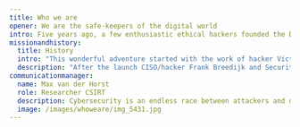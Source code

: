 ```yaml
---
title: Who we are
opener: We are the safe-keepers of the digital world
intro: Five years ago, a few enthusiastic ethical hackers founded the Dutch Institute of Vulnerability Disclosure (DIVD) to make the digital world safer. Today, our team has grown to over 161 dedicated and skilled individuals, all working together towards the same mission.
missionandhistory:
  title: History
  intro: "This wonderful adventure started with the work of hacker Victor Gevers, who was already scanning and notifying the whole world for 20 years. Together with Parliamentarian cybermum Astrid Oosenbrug, writer/researcher and talk show host Chris van ‘t Hof, he registered Dutch Institute of Vulnerability Disclosure (DIVD) as a foundation on 26 September 2019."
  description: "After the launch CISO/hacker Frank Breedijk and Security Analyst Lennaert Oudshoorn joined and started the first case in January 2020: Citrix, notifying 546 potential victims in the Netherlands. After this first media exposure many hackers and partners joined. Together they drew up a Code of Conduct to comply with the rules of vulnerability disclosure. In that year, 13 more cases followed, notifying 58K potential victims worldwide."
communicationmanager:
  name: Max van der Horst
  role: Researcher CSIRT
  description: Cybersecurity is an endless race between attackers and defenders. This endlessness can work tiring for a lot of people in the industry. What makes DIVD amazing is the fact that we are in between these attackers and defenders. We attempt to take away attackers' weapons as quickly as possible by making people aware of these weapons. That has a lot of impact! I came to participate in the perpetual defender's puzzle and stayed for the way we assist organizations by spreading puzzle pieces across the entire globe.
  image: /images/whoweare/img_5431.jpg
---
```

